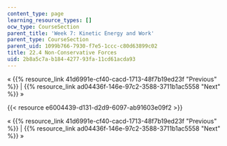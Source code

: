 ```yaml
---
content_type: page
learning_resource_types: []
ocw_type: CourseSection
parent_title: 'Week 7: Kinetic Energy and Work'
parent_type: CourseSection
parent_uid: 1099b766-7930-f7e5-1ccc-c80d63899c02
title: 22.4 Non-Conservative Forces
uid: 2b8a5c7a-b184-4277-93fa-11cd61acda93
---
```


« {{% resource_link 41d6991e-cf40-cacd-1713-48f7b19ed23f "Previous" %}} | {{% resource_link ad04436f-146e-97c2-3588-3711b1ac5558 "Next" %}} »

{{< resource e6004439-d131-d2d9-6097-ab91603e09f2 >}}

« {{% resource_link 41d6991e-cf40-cacd-1713-48f7b19ed23f "Previous" %}} | {{% resource_link ad04436f-146e-97c2-3588-3711b1ac5558 "Next" %}} »